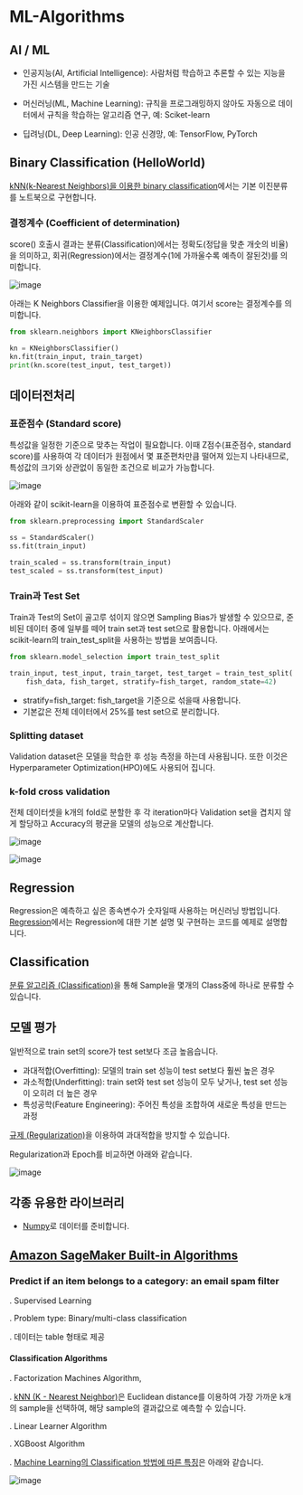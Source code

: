 # ML-Algorithms

## AI / ML

- 인공지능(AI, Artificial Intelligence): 사람처럼 학습하고 추론할 수 있는 지능을 가진 시스템을 만드는 기술

- 머신러닝(ML, Machine Learning): 규칙을 프로그래밍하지 않아도 자동으로 데이터에서 규칙을 학습하는 알고리즘 연구, 예: Sciket-learn

- 딥려닝(DL, Deep Learning): 인공 신경망, 예: TensorFlow, PyTorch



## Binary Classification (HelloWorld)

[kNN(k-Nearest Neighbors)을 이용한 binary classification](https://github.com/kyopark2014/ML-Algorithms/blob/main/helloworld.md)에서는 기본 이진분류를 노트북으로 구현합니다. 


### 결정계수 (Coefficient of determination)

score() 호출시 결과는 분류(Classification)에서는 정확도(정답을 맞춘 개숫의 비율)을 의미하고, 회귀(Regression)에서는 결정계수(1에 가까울수록 예측이 잘된것)를 의미합니다.

![image](https://user-images.githubusercontent.com/52392004/185774224-2209e555-c3ed-4d79-b5e7-d20bef381bc1.png)

아래는 K Neighbors Classifier을 이용한 예제입니다. 여기서 score는 결정계수를 의미합니다. 

```python
from sklearn.neighbors import KNeighborsClassifier

kn = KNeighborsClassifier()
kn.fit(train_input, train_target)
print(kn.score(test_input, test_target))
```

## 데이터전처리 

### 표준점수 (Standard score)

특성값을 일정한 기준으로 맞추는 작업이 필요합니다. 이때 Z점수(표준점수, standard score)를 사용하여 각 데이터가 원점에서 몇 표준편차만큼 떨어져 있는지 나타내므로, 특성값의 크기와 상관없이 동일한 조건으로 비교가 가능합니다. 

![image](https://user-images.githubusercontent.com/52392004/185774334-00e687e7-226e-410b-b6dd-85989f5147e1.png)

아래와 같이 scikit-learn을 이용하여 표준점수로 변환할 수 있습니다. 

```python
from sklearn.preprocessing import StandardScaler

ss = StandardScaler()
ss.fit(train_input)    

train_scaled = ss.transform(train_input)
test_scaled = ss.transform(test_input)
```

### Train과 Test Set 

Train과 Test의 Set이 골고루 섞이지 않으면 Sampling Bias가 발생할 수 있으므로, 준비된 데이터 중에 일부를 떼어 train set과 test set으로 활용합니다. 아래에서는 scikit-learn의 train_test_split을 사용하는 방법을 보여줍니다. 

```python
from sklearn.model_selection import train_test_split

train_input, test_input, train_target, test_target = train_test_split(
    fish_data, fish_target, stratify=fish_target, random_state=42)
```

- stratify=fish_target: fish_target을 기준으로 섞을때 사용합니다. 
- 기본값은 전체 데이터에서 25%를 test set으로 분리합니다. 

### Splitting dataset

Validation dataset은 모델을 학습한 후 성능 측정을 하는데 사용됩니다. 또한 이것은 Hyperparameter Optimization(HPO)에도 사용되어 집니다. 

### k-fold cross validation

전체 데이터셋을 k개의 fold로 분할한 후 각 iteration마다 Validation set을 겹치지 않게 할당하고 Accuracy의 평균을 모델의 성능으로 계산합니다. 

![image](https://user-images.githubusercontent.com/52392004/186666830-cae6a8f1-43d8-4d07-8066-8979927df07f.png)



![image](https://user-images.githubusercontent.com/52392004/186666166-e9e40b07-adb4-4b4e-8b89-108d101abf61.png)




## Regression

Regression은 예측하고 싶은 종속변수가 숫자일때 사용하는 머신러닝 방법입니다. [Regression](https://github.com/kyopark2014/ML-Algorithms/blob/main/regression.md)에서는 Regression에 대한 기본 설명 및 구현하는 코드를 예제로 설명합니다. 

## Classification

[분류 알고리즘 (Classification)](https://github.com/kyopark2014/ML-Algorithms/blob/main/classification.md)을 통해 Sample을 몇개의 Class중에 하나로 분류할 수 있습니다.

## 모델 평가

일반적으로 train set의 score가 test set보다 조금 높음습니다.

- 과대적합(Overfitting): 모델의 train set 성능이 test set보다 훨씬 높은 경우 
- 과소적합(Underfitting): train set와 test set 성능이 모두 낮거나, test set 성능이 오히려 더 높은 경우
- 특성공학(Feature Engineering): 주어진 특성을 조합하여 새로운 특성을 만드는 과정

[규제 (Regularization)](https://github.com/kyopark2014/ML-Algorithms/blob/main/regularization.md)을 이용하여 과대적합을 방지할 수 있습니다. 

Regularization과 Epoch를 비교하면 아래와 같습니다. 

![image](https://user-images.githubusercontent.com/52392004/186548434-d12e684a-d139-414a-8fe6-e449b4348354.png)





## 각종 유용한 라이브러리

- [Numpy](https://github.com/kyopark2014/ML-Algorithms/blob/main/numpy.md)로 데이터를 준비합니다. 


## [Amazon SageMaker Built-in Algorithms](https://docs.aws.amazon.com/sagemaker/latest/dg/algos.html)

### Predict if an item belongs to a category: an email spam filter

. Supervised Learning

. Problem type: Binary/multi-class classification

. 데이터는 table 형태로 제공  


#### Classification Algorithms 

. Factorization Machines Algorithm, 

. [kNN (K - Nearest Neighbor)](https://github.com/kyopark2014/ML-Algorithms/blob/main/KNN.md)은 Euclidean distance를 이용하여 가장 가까운 k개의 sample을 선택하여, 해당 sample의 결과값으로 예측할 수 있습니다. 

. Linear Learner Algorithm

. XGBoost Algorithm


. [Machine Learning의 Classification 방법에 따른 특징](https://en.wikipedia.org/wiki/MNIST_database)은 아래와 같습니다.

![image](https://user-images.githubusercontent.com/52392004/162556347-9d57ea09-1741-4645-a785-82b27466e8a2.png)




